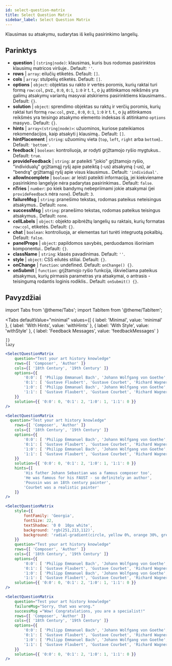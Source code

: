 ```yaml
---
id: select-question-matrix
title: Select Question Matrix
sidebar_label: Select Question Matrix
---
```


Klausimas su atsakymu, sudarytas iš kelių pasirinkimo langelių.

## Parinktys

* __question__ | `(string|node)`: klausimas, kuris bus rodomas pasirinktos klausimų matricos viršuje.. Default: `''`.
* __rows__ | `array`: eilučių etiketės. Default: `[]`.
* __cols__ | `array`: stulpelių etiketės. Default: `[]`.
* __options__ | `object`: objektas su rakto ir vertės poromis, kurių raktai turi formą `row:col`, pvz., `0:0`, `0:1`, `1:0` ir t. t., o jų atitinkamos reikšmės yra galimų atsakymų variantų masyvai atskiriems pasirinktiems klausimams.. Default: `{}`.
* __solution__ | `object`: sprendimo objektas su raktų ir verčių poromis, kurių raktai turi formą `row:col`, pvz., `0:0`, `0:1`, `1:0` ir t. t., o jų atitinkamos reikšmės yra teisingo atsakymo elemento indeksas iš atitinkamo `options` masyvo.. Default: `{}`.
* __hints__ | `array<(string|node)>`: užuominos, kuriose pateikiamos rekomendacijos, kaip atsakyti į klausimą.. Default: `[]`.
* __hintPlacement__ | `string`: užuominų vieta (`top`, `left`, `right` arba `bottom`).. Default: `'bottom'`.
* __feedback__ | `boolean`: kontroliuoja, ar rodyti grįžtamojo ryšio mygtukus.. Default: `true`.
* __provideFeedback__ | `string`: ar pateikti "jokio" grįžtamojo ryšio, "individualų" grįžtamąjį ryšį apie pateiktą (-us) atsakymą (-us), ar "bendrą" grįžtamąjį ryšį apie visus klausimus.. Default: `'individual'`.
* __allowIncomplete__ | `boolean`: ar leisti pateikti informaciją, jei kiekviename pasirinkimo langelyje nėra padarytas pasirinkimas.. Default: `false`.
* __nTries__ | `number`: po kiek bandymų nebepriimami jokie atsakymai (jei `provideFeedback` nėra `none`). Default: `3`.
* __failureMsg__ | `string`: pranešimo tekstas, rodomas pateikus neteisingus atsakymus.. Default: `none`.
* __successMsg__ | `string`: pranešimo tekstas, rodomas pateikus teisingus atsakymus.. Default: `none`.
* __cellLabels__ | `object`: objekto apibrėžtų langelių su raktais, kurių formatas `row:col`, etiketės. Default: `{}`.
* __chat__ | `boolean`: kontroliuoja, ar elementas turi turėti integruotą pokalbių. Default: `false`.
* __panelProps__ | `object`: papildomos savybės, perduodamos išoriniam <Panel /> komponentui.. Default: `{}`.
* __className__ | `string`: klasės pavadinimas. Default: `''`.
* __style__ | `object`: CSS eilutės stiliai. Default: `{}`.
* __onChange__ | `function`: undefined. Default: `onChange() {}`.
* __onSubmit__ | `function`: grįžtamojo ryšio funkcija, iškviečiama pateikus atsakymus, kurių pirmasis parametras yra atsakymai, o antrasis - teisingumą rodantis loginis rodiklis.. Default: `onSubmit() {}`.


## Pavyzdžiai


import Tabs from '@theme/Tabs';
import TabItem from '@theme/TabItem';

<Tabs
    defaultValue="minimal"
    values={[
        { label: 'Minimal', value: 'minimal' },
        { label: 'With Hints', value: 'withHints' },
        { label: 'With Style', value: 'withStyle' },
        { label: 'Feedback Messages', value: 'feedbackMessages' }
        
    ]}
    lazy
>

<TabItem value="minimal">

```jsx live
<SelectQuestionMatrix
    question="Test your art history knowledge"
    rows={[ 'Composer', 'Author' ]} 
    cols={[ '18th Century', '19th Century' ]} 
    options={{ 
        '0:0': [ 'Philipp Emmanuel Bach', 'Johann Wolfgang von Goethe', 'Nicolas Poussin'], 
        '0:1': [ 'Gustave Flaubert', 'Gustave Courbet', 'Richard Wagner'] ,
        '1:0': [ 'Philipp Emmanuel Bach', 'Johann Wolfgang von Goethe', 'Nicolas Poussin'],
        '1:1': [ 'Gustave Flaubert', 'Gustave Courbet', 'Richard Wagner'] 
    }} 
    solution={{ '0:0': 0, '0:1': 2, '1:0': 1, '1:1': 0 }}
/>
```
</TabItem>

<TabItem value="withHints">

```jsx live
<SelectQuestionMatrix
  question="Test your art history knowledge"
    rows={[ 'Composer', 'Author' ]} 
    cols={[ '18th Century', '19th Century' ]} 
    options={{ 
        '0:0': [ 'Philipp Emmanuel Bach', 'Johann Wolfgang von Goethe', 'Nicolas Poussin'], 
        '0:1': [ 'Gustave Flaubert', 'Gustave Courbet', 'Richard Wagner'] ,
        '1:0': [ 'Philipp Emmanuel Bach', 'Johann Wolfgang von Goethe', 'Nicolas Poussin'],
        '1:1': [ 'Gustave Flaubert', 'Gustave Courbet', 'Richard Wagner'] 
    }} 
    solution={{ '0:0': 0, '0:1': 2, '1:0': 1, '1:1': 0 }}
    hints={[
        'His father Johann Sebastian was a famous composer too',
        'He was famous for his FAUST - so definitely an author',
        'Poussin was an 18th century painter',
        'Courbet was a realistic painter'
    ]}
/>
```
</TabItem>

<TabItem value="withStyle">

```jsx live
<SelectQuestionMatrix
    style={{ 
        fontFamily: 'Georgia',
        fontSize: 22, 
        textShadow: '0 0  10px white',
        background: 'rgb(251,213,112)',
        background: 'radial-gradient(circle, yellow 0%, orange 30%, green 100%)'
    }}
    question="Test your art history knowledge"
    rows={[ 'Composer', 'Author' ]} 
    cols={[ '18th Century', '19th Century' ]} 
    options={{ 
        '0:0': [ 'Philipp Emmanuel Bach', 'Johann Wolfgang von Goethe', 'Nicolas Poussin'], 
        '0:1': [ 'Gustave Flaubert', 'Gustave Courbet', 'Richard Wagner'] ,
        '1:0': [ 'Philipp Emmanuel Bach', 'Johann Wolfgang von Goethe', 'Nicolas Poussin'],
        '1:1': [ 'Gustave Flaubert', 'Gustave Courbet', 'Richard Wagner'] }} 
    solution={{ '0:0': 0, '0:1': 2, '1:0': 1, '1:1': 0 }}
/>
```
</TabItem>


<TabItem value="feedbackMessages">

```jsx live
<SelectQuestionMatrix
    question="Test your art history knowledge"
    failureMsg="Sorry, that was wrong." 
    successMsg ="Wow! Congratulations, you are a specialist!"
    rows={[ 'Composer', 'Author' ]} 
    cols={[ '18th Century', '19th Century' ]} 
    options={{ 
        '0:0': [ 'Philipp Emmanuel Bach', 'Johann Wolfgang von Goethe', 'Nicolas Poussin'], 
        '0:1': [ 'Gustave Flaubert', 'Gustave Courbet', 'Richard Wagner'] ,
        '1:0': [ 'Philipp Emmanuel Bach', 'Johann Wolfgang von Goethe', 'Nicolas Poussin'],
        '1:1': [ 'Gustave Flaubert', 'Gustave Courbet', 'Richard Wagner'] 
    }} 
    solution={{ '0:0': 0, '0:1': 2, '1:0': 1, '1:1': 0 }}
/>
```

</TabItem>

</Tabs>

